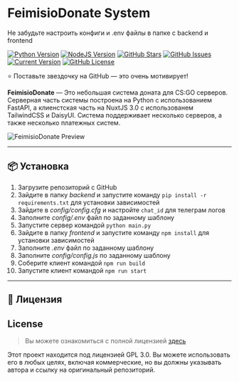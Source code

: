 # FeimisioDonate System

Не забудьте настроить конфиги и .env файлы в папке с backend и frontend

[![Python Version](https://img.shields.io/badge/Python-3.10-blue?style=for-the-badge)](https://www.python.org/) [![NodeJS Version](https://img.shields.io/badge/NodeJS-17-success?style=for-the-badge)](https://nodejs.org/en/) [![GitHub Stars](https://img.shields.io/github/stars/ilyhalight/FeimisioDonate?logo=FemisioStars&style=for-the-badge)](https://github.com/ilyhalight/FeimisioDonate/stargazers) [![GitHub Issues](https://img.shields.io/github/issues/ilyhalight/FeimisioDonate?style=for-the-badge)](https://github.com/ilyhalight/FeimisioDonate/issues) [![Current Version](https://img.shields.io/github/v/release/ilyhalight/FeimisioDonate?style=for-the-badge)](https://github.com/ilyhalight/FeimisioDonate) [![GitHub License](https://img.shields.io/github/license/ilyhalight/FeimisioDonate?style=for-the-badge)](https://github.com/ilyhalight/FeimisioDonate/blob/master/LICENSE)

⭐ Поставьте звездочку на GitHub — это очень мотивирует!

**FeimisioDonate** — Это небольшая система доната для CS:GO серверов. Серверная часть системы построена на Python с использованием FastAPI, а клиенстская часть на NuxtJS 3.0 с использованем TailwindCSS и DaisyUI. Система поддерживает несколько серверов, а также несколько платежных систем.

![FeimisioDonate Preview](https://i.imgur.com/AdWzcnf.png)

---

## 📦 Установка
1. Загрузите репозиторий с GitHub
2. Зайдите в папку *backend* и запустите команду `pip install -r requirements.txt` для установки зависимостей
3. Зайдите в *config/config.cfg* и настройте `chat_id` для телеграм логов
4. Заполните *config/.env* файл по заданному шаблону
5. Запустите сервер командой `python main.py`
6. Зайдите в папку *frontend* и запустите команду `npm install` для установки зависимостей
7. Заполните *.env* файл по заданному шаблону
8. Заполните *config/config.js* по заданному шаблону
9. Соберите клиент командой `npm run build`
10. Запустите клиент командой `npm run start`

---

## 📝 Лицензия

## License
>Вы можете ознакомиться с полной лицензией [здесь](https://github.com/ilyhalight/FeimisioDonate/blob/master/LICENSE)

Этот проект находится под лицензией GPL 3.0. Вы можете использовать его в любых целях, включая коммерческие, но вы должны указывать автора и ссылку на оригинальный репозиторий.